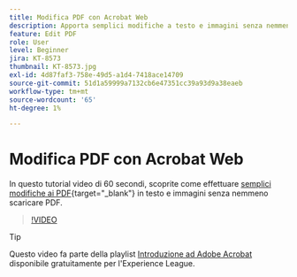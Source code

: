 ```yaml
---
title: Modifica PDF con Acrobat Web
description: Apporta semplici modifiche a testo e immagini senza nemmeno scaricare PDF
feature: Edit PDF
role: User
level: Beginner
jira: KT-8573
thumbnail: KT-8573.jpg
exl-id: 4d87faf3-758e-49d5-a1d4-7418ace14709
source-git-commit: 51d1a59999a7132cb6e47351cc39a93d9a38eaeb
workflow-type: tm+mt
source-wordcount: '65'
ht-degree: 1%

---
```


# Modifica PDF con Acrobat Web

In questo tutorial video di 60 secondi, scoprite come effettuare [semplici modifiche ai PDF](https://www.adobe.com/it/acrobat/online/pdf-editor.html){target="_blank"} in testo e immagini senza nemmeno scaricare PDF.

>[!VIDEO](https://video.tv.adobe.com/v/336362?quality=12&learn=on&hidetitle=true)

>[!TIP]
>
>Questo video fa parte della playlist [Introduzione ad Adobe Acrobat](https://experienceleague.adobe.com/it/playlists/acrobat-get-started-business-users) disponibile gratuitamente per l&#39;Experience League.

